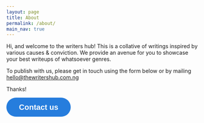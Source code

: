 ```yaml
---
layout: page
title: About
permalink: /about/
main_nav: true
---
```


Hi, and welcome to the writers hub!
This is a collative of writings inspired by various causes & conviction.
We provide an avenue for you to showcase your best writeups of whatsoever genres.

To publish with us, please get in touch using the form below or by mailing hello@thewritershub.com.ng

Thanks!

<a class="typeform-share button" href="https://mahveotm.typeform.com/to/pssy9V" data-mode="popup" style="display:inline-block;text-decoration:none;background-color:#267DDD;color:white;cursor:pointer;font-family:Helvetica,Arial,sans-serif;font-size:20px;line-height:50px;text-align:center;margin:0;height:50px;padding:0px 33px;border-radius:25px;max-width:100%;white-space:nowrap;overflow:hidden;text-overflow:ellipsis;font-weight:bold;-webkit-font-smoothing:antialiased;-moz-osx-font-smoothing:grayscale;" target="_blank">Contact us </a> <script> (function() { var qs,js,q,s,d=document, gi=d.getElementById, ce=d.createElement, gt=d.getElementsByTagName, id="typef_orm_share", b="https://embed.typeform.com/"; if(!gi.call(d,id)){ js=ce.call(d,"script"); js.id=id; js.src=b+"embed.js"; q=gt.call(d,"script")[0]; q.parentNode.insertBefore(js,q) } })() </script>

[centrarium]: https://github.com/bencentra/centrarium
[bencentra]: http://bencentra.com
[jekyll]: https://github.com/jekyll/jekyll
